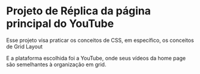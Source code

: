 # Projeto de Réplica da página principal do YouTube

Esse projeto visa praticar os conceitos de CSS, em específico, os conceitos de Grid Layout

E a plataforma escolhida foi a YouTube, onde seus vídeos da home page são semelhantes à organização em grid.
